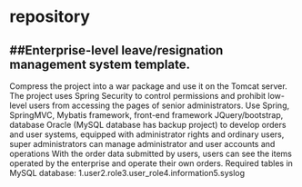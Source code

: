 # repository
##Enterprise-level leave/resignation management system template.
-------
Compress the project into a war package and use it on the Tomcat server. The project uses Spring Security to control permissions and prohibit low-level users from accessing the pages of senior administrators. Use Spring, SpringMVC, Mybatis framework, front-end framework JQuery/bootstrap, database Oracle (MySQL database has backup project) to develop orders and user systems, equipped with administrator rights and ordinary users, super administrators can manage administrator and user accounts and operations With the order data submitted by users, users can see the items operated by the enterprise and operate their own orders.
Required tables in MySQL database:
1.user2.role3.user_role4.information5.syslog
